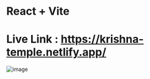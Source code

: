 # React + Vite
# Live Link : https://krishna-temple.netlify.app/
![image](https://github.com/user-attachments/assets/8c95f711-ab30-4bae-bd45-60386856d89e)
